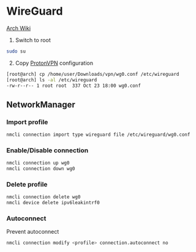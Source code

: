 # WireGuard

[Arch Wiki](https://wiki.archlinux.org/title/WireGuard)

1. Switch to root

```sh
sudo su
```

2. Copy [ProtonVPN](https://proton.me) configuration

```sh
[root@arch] cp /home/user/Downloads/vpn/wg0.conf /etc/wireguard
[root@arch] ls -al /etc/wireguard
-rw-r--r-- 1 root root  337 Oct 23 18:00 wg0.conf
```

## NetworkManager

### Import profile

```sh
nmcli connection import type wireguard file /etc/wireguard/wg0.conf
```

### Enable/Disable connection

```sh
nmcli connection up wg0
nmcli connection down wg0
```

### Delete profile

```sh
nmcli connection delete wg0
nmcli device delete ipv6leakintrf0
```

### Autoconnect

Prevent autoconnect

```sh
nmcli connection modify <profile> connection.autoconnect no
```
